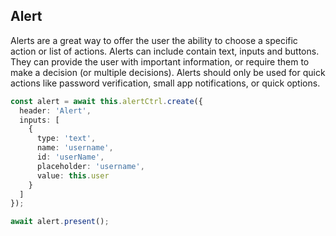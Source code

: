 ## Alert
 
Alerts are a great way to offer the user the ability to choose a specific action or list of actions. Alerts can include contain text, inputs and buttons. They can provide the user with important information, or require them to make a decision (or multiple decisions). Alerts should only be used for quick actions like password verification, small app notifications, or quick options.

```typescript
const alert = await this.alertCtrl.create({
  header: 'Alert',
  inputs: [
    {
      type: 'text',
      name: 'username',
      id: 'userName',
      placeholder: 'username',
      value: this.user
    }
  ]
});

await alert.present();
```